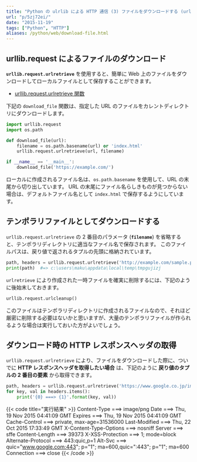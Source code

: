 ```yaml
---
title: "Python の ulrlib による HTTP 通信 (3) ファイルをダウンロードする (urllib.request.urlretrieve)"
url: "p/5zj72ei/"
date: "2015-11-19"
tags: ["Python", "HTTP"]
aliases: /python/web/download-file.html
---
```


urllib.request によるファイルのダウンロード
----

__`urllib.request.urlretrieve`__ を使用すると、簡単に Web 上のファイルをダウンロードしてローカルファイルとして保存することができます。

- [urllib.request.urlretrieve 関数](http://docs.python.jp/3/library/urllib.request.html#urllib.request.urlretrieve)

下記の `download_file` 関数は、指定した URL のファイルをカレントディレクトリにダウンロードします。

```python
import urllib.request
import os.path

def download_file(url):
    filename = os.path.basename(url) or 'index.html'
    urllib.request.urlretrieve(url, filename)

if __name__ == '__main__':
    download_file('https://example.com/')
```

ローカルに作成されるファイル名は、`os.path.basename` を使用して、URL の末尾から切り出しています。
URL の末尾にファイル名らしきものが見つからない場合は、デフォルトファイル名として `index.html` で保存するようにしています。


テンポラリファイルとしてダウンロードする
----

`urllib.request.urlretrieve` の 2 番目のパラメータ (__`filename`__) を省略すると、テンポラリディレクトリに適当なファイル名で保存されます。
このファイルパスは、戻り値で返されるタプルの先頭に格納されています。

```python
path, headers = urllib.request.urlretrieve('http://example.com/sample.png')
print(path)  #=> c:\users\maku\appdata\local\temp\tmpgujizj
```

`urlretrieve` により作成された一時ファイルを確実に削除するには、下記のように後始末しておきます。

```python
urllib.request.urlcleanup()
```

このファイルはテンポラリディレクトリに作成されるファイルなので、それほど厳密に削除する必要はないかと思いますが、大量のテンポラリファイルが作られるような場合は実行しておいた方がよいでしょう。


ダウンロード時の HTTP レスポンスヘッダの取得
----

`urllib.request.urlretrieve` により、ファイルをダウンロードした際に、ついでに __HTTP レスポンスヘッダを取得したい場合__ は、下記のように __戻り値のタプルの 2 番目の要素__ から取得できます。

```python
path, headers = urllib.request.urlretrieve('https://www.google.co.jp/images/nav_logo242_hr.png')
for key, val in headers.items():
    print('{0} ===> {1}'.format(key, val))
```

{{< code title="実行結果" >}}
Content-Type ===> image/png
Date ===> Thu, 19 Nov 2015 04:41:09 GMT
Expires ===> Thu, 19 Nov 2015 04:41:09 GMT
Cache-Control ===> private, max-age=31536000
Last-Modified ===> Thu, 22 Oct 2015 17:33:49 GMT
X-Content-Type-Options ===> nosniff
Server ===> sffe
Content-Length ===> 39373
X-XSS-Protection ===> 1; mode=block
Alternate-Protocol ===> 443:quic,p=1
Alt-Svc ===> quic="www.google.com:443"; p="1"; ma=600,quic=":443"; p="1"; ma=600
Connection ===> close
{{< /code >}}


